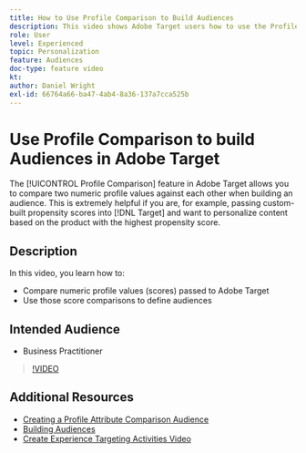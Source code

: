 ```yaml
---
title: How to Use Profile Comparison to Build Audiences
description: This video shows Adobe Target users how to use the Profile Comparison feature to compare two numeric profile values against each other when building an audience.
role: User
level: Experienced
topic: Personalization
feature: Audiences
doc-type: feature video
kt:
author: Daniel Wright
exl-id: 66764a66-ba47-4ab4-8a36-137a7cca525b
---
```

# Use Profile Comparison to build Audiences in Adobe Target

The [!UICONTROL Profile Comparison] feature in Adobe Target allows you to compare two numeric profile values against each other when building an audience. This is extremely helpful if you are, for example, passing custom-built propensity scores into [!DNL Target] and want to personalize content based on the product with the highest propensity score.

## Description

In this video, you learn how to:

* Compare numeric profile values (scores) passed to Adobe Target
* Use those score comparisons to define audiences

## Intended Audience

* Business Practitioner

>[!VIDEO](https://video.tv.adobe.com/v/23218/?quality=12)

## Additional Resources

* [Creating a Profile Attribute Comparison Audience](https://experienceleague.adobe.com/docs/target/using/audiences/create-audiences/creating-a-profile-attribute-comparison-audience.html?lang=en)
* [Building Audiences](https://experienceleague.adobe.com/docs/target/using/audiences/create-audiences/create-audience.html?lang=en)
* [Create Experience Targeting Activities Video](../activities/create-experience-targeting-activities.md)

